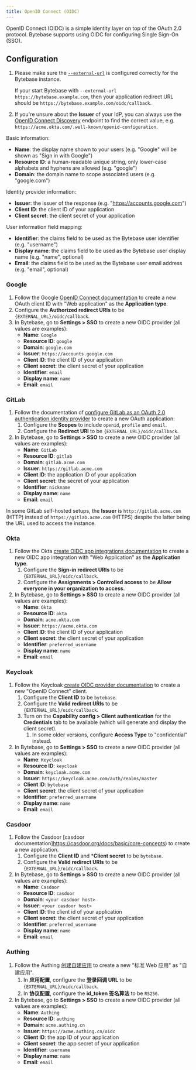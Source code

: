 ```yaml
---
title: OpenID Connect (OIDC)
---
```


OpenID Connect (OIDC) is a simple identity layer on top of the OAuth 2.0 protocol. Bytebase supports using OIDC for configuring Single Sign-On (SSO).

## Configuration

<hint-block type="info">

1. Please make sure the [`--external-url`](/docs/get-started/install/external-url) is configured correctly for the Bytebase instance.
   
   If your start Bytebase with `--external-url https://bytebase.example.com`, then your application redirect URL should be `https://bytebase.example.com/oidc/callback`.

2. If you're unsure about the **Issuer** of your IdP, you can always use the [OpenID Connect Discovery](https://openid.net/specs/openid-connect-discovery-1_0.html) endpoint to find the correct value, e.g. `https://acme.okta.com/.well-known/openid-configuration`.

</hint-block>

Basic information:

- **Name**: the display name shown to your users (e.g. "Google" will be shown as "Sign in with Google")
- **Resource ID**: a human-readable unique string, only lower-case alphabets and hyphens are allowed (e.g. "google")
- **Domain**: the domain name to scope associated users (e.g. "google.com")

Identity provider information:

- **Issuer**: the issuer of the response (e.g. "https://accounts.google.com")
- **Client ID**: the client ID of your application
- **Client secret**: the client secret of your application

User information field mapping:

- **Identifier**: the claims field to be used as the Bytebase user identifier (e.g. "username")
- **Display name**: the claims field to be used as the Bytebase user display name (e.g. "name", optional)
- **Email**: the claims field to be used as the Bytebase user email address (e.g. "email", optional)

### Google

1. Follow the Google [OpenID Connect documentation](https://developers.google.com/identity/openid-connect/openid-connect) to create a new OAuth client ID with "Web application" as the **Application type**.
1. Configure the **Authorized redirect URIs** to be `{EXTERNAL_URL}/oidc/callback`.
1. In Bytebase, go to **Settings > SSO** to create a new OIDC provider (all values are examples):
   - **Name**: `Google`
   - **Resource ID**: `google`
   - **Domain**: `google.com`
   - **Issuer**: `https://accounts.google.com`
   - **Client ID**: the client ID of your application
   - **Client secret**: the client secret of your application
   - **Identifier**: `email`
   - **Display name**: `name`
   - **Email**: `email`

### GitLab

1. Follow the documentation of [configure GitLab as an OAuth 2.0 authentication identity provider](https://docs.gitlab.com/ee/integration/oauth_provider.html) to create a new OAuth application:
   1. Configure the **Scopes** to include `openid`, `profile` and `email`.
   1. Configure the **Redirect URI** to be `{EXTERNAL_URL}/oidc/callback`.
1. In Bytebase, go to **Settings > SSO** to create a new OIDC provider (all values are examples):
   - **Name**: `GitLab`
   - **Resource ID**: `gitlab`
   - **Domain**: `gitlab.acme.com`
   - **Issuer**: `https://gitlab.acme.com`
   - **Client ID**: the application ID of your application
   - **Client secret**: the secret of your application
   - **Identifier**: `nickname`
   - **Display name**: `name`
   - **Email**: `email`

<hint-block type="info">

In some GitLab self-hosted setups, the **Issuer** is `http://gitlab.acme.com` (HTTP) instead of `https://gitlab.acme.com` (HTTPS) despite the latter being the URL used to access the instance.

</hint-block>

### Okta

1. Follow the Okta [create OIDC app integrations documentation](https://help.okta.com/en-us/Content/Topics/Apps/Apps_App_Integration_Wizard_OIDC.htm) to create a new OIDC app integration with "Web Application" as the **Application type**.
   1. Configure the **Sign-in redirect URIs** to be `{EXTERNAL_URL}/oidc/callback`.
   1. Configure the **Assignments > Controlled access** to be **Allow everyone in your organization to access**.
1. In Bytebase, go to **Settings > SSO** to create a new OIDC provider (all values are examples):
   - **Name**: `Okta`
   - **Resource ID**: `okta`
   - **Domain**: `acme.okta.com`
   - **Issuer**: `https://acme.okta.com`
   - **Client ID**: the client ID of your application
   - **Client secret**: the client secret of your application
   - **Identifier**: `preferred_username`
   - **Display name**: `name`
   - **Email**: `email`

### Keycloak

1. Follow the Keycloak [create OIDC provider documentation](https://www.keycloak.org/docs/latest/server_admin/#assembly-managing-clients_server_administration_guide) to create a new "OpenID Connect" client.
   1. Configure the **Client ID** to be `bytebase`.
   1. Configure the **Valid redirect URIs** to be `{EXTERNAL_URL}/oidc/callback`.
   1. Turn on the **Capability config > Client authentication** for the **Credentials** tab to be available (which will generate and display the client secret).
      1. In some older versions, configure **Access Type** to "confidential" instead.
1. In Bytebase, go to **Settings > SSO** to create a new OIDC provider (all values are examples):
   - **Name**: `Keycloak`
   - **Resource ID**: `keycloak`
   - **Domain**: `keycloak.acme.com`
   - **Issuer**: `https://keycloak.acme.com/auth/realms/master`
   - **Client ID**: `bytebase`
   - **Client secret**: the client secret of your application
   - **Identifier**: `preferred_username`
   - **Display name**: `name`
   - **Email**: `email`

### Casdoor
1. Follow the Casdoor [casdoor documentation]https://casdoor.org/docs/basic/core-concepts) to create a new application.
   1. Configure the **Client ID** and ***Client secret** to be `bytebase`.
   1. Configure the **Valid redirect URIs** to be `{EXTERNAL_URL}/oidc/callback`.
1. In Bytebase, go to **Settings > SSO** to create a new OIDC provider (all values are examples):
   - **Name**: `Casdoor`
   - **Resource ID**: `casdoor`
   - **Domain**: `<your casdoor host>`
   - **Issuer**: `<your casdoor host>`
   - **Client ID**: the client id of your application
   - **Client secret**: the client secret of your application
   - **Identifier**: `preferred_username`
   - **Display name**: `name`
   - **Email**: `email`

### Authing

1. Follow the Authing [创建自建应用](https://docs.authing.cn/v2/guides/app-new/create-app/create-app.html) to create a new "标准 Web 应用" as "自建应用".
   1. In **应用配置**, configure the **登录回调 URL** to be `{EXTERNAL_URL}/oidc/callback`.
   1. In **协议配置**, configure the **id_token 签名算法** to be `RS256`.
1. In Bytebase, go to **Settings > SSO** to create a new OIDC provider (all values are examples):
   - **Name**: `Authing`
   - **Resource ID**: `authing`
   - **Domain**: `acme.authing.cn`
   - **Issuer**: `https://acme.authing.cn/oidc`
   - **Client ID**: the app ID of your application
   - **Client secret**: the app secret of your application
   - **Identifier**: `username`
   - **Display name**: `name`
   - **Email**: `email`
